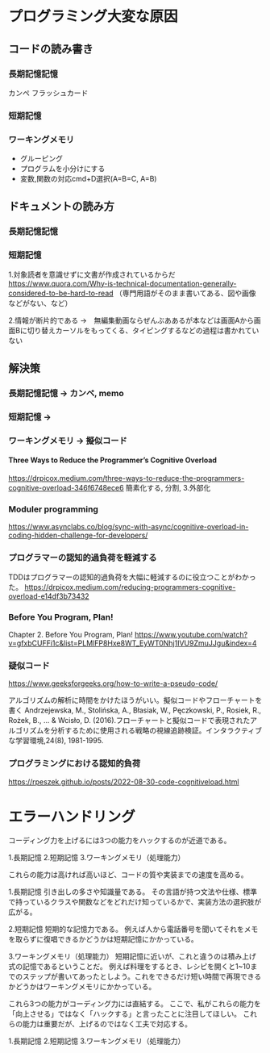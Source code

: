 # プログラミング大変な原因

## コードの読み書き
### 長期記憶記憶
カンペ
フラッシュカード
### 短期記憶
### ワーキングメモリ
- グルーピング
- プログラムを小分けにする
- 変数,関数の対応cmd+D選択(A=B=C, A=B)
## ドキュメントの読み方
### 長期記憶記憶
### 短期記憶

1.対象読者を意識せずに文書が作成されているからだ
https://www.quora.com/Why-is-technical-documentation-generally-considered-to-be-hard-to-read
（専門用語がそのまま書いてある、図や画像などがない、など）

2.情報が断片的である
→　無編集動画ならぜんぶああるが本などは画面Aから画面Bに切り替えカーソルをもってくる、タイピングするなどの過程は書かれていない


## 解決策
### 長期記憶記憶 -> カンペ, memo
### 短期記憶 -> 
### ワーキングメモリ -> 擬似コード

#### Three Ways to Reduce the Programmer’s Cognitive Overload
https://drpicox.medium.com/three-ways-to-reduce-the-programmers-cognitive-overload-346f6748ece6
簡素化する, 分割, 3.外部化

### Moduler programming
https://www.asynclabs.co/blog/sync-with-async/cognitive-overload-in-coding-hidden-challenge-for-developers/

### プログラマーの認知的過負荷を軽減する
TDDはプログラマーの認知的過負荷を大幅に軽減するのに役立つことがわかった。
https://drpicox.medium.com/reducing-programmers-cognitive-overload-e14df3b73432

### Before You Program, Plan!
Chapter 2. Before You Program, Plan!
https://www.youtube.com/watch?v=gfxbCUFFi1c&list=PLMlFP8Hxe8WT_EyWT0Nhj1IVU9ZmuJJgu&index=4

### 疑似コード
https://www.geeksforgeeks.org/how-to-write-a-pseudo-code/

アルゴリズムの解析に時間をかけたほうがいい。擬似コードやフローチャートを書く
Andrzejewska, M., Stolińska, A., Błasiak, W., Pęczkowski, P., Rosiek, R., Rożek, B., ... & Wcisło, D. (2016).フローチャートと擬似コードで表現されたアルゴリズムを分析するために使用される戦略の視線追跡検証。インタラクティブな学習環境,24(8), 1981-1995.

### プログラミングにおける認知的負荷    
https://rpeszek.github.io/posts/2022-08-30-code-cognitiveload.html

# エラーハンドリング


コーディング力を上げるには3つの能力をハックするのが近道である。

1.長期記憶
2.短期記憶
3.ワーキングメモリ（処理能力）

これらの能力は高ければ高いほど、コードの質や実装までの速度を高める。

1.長期記憶
引き出しの多さや知識量である。
その言語が持つ文法や仕様、標準で持っているクラスや関数などをどれだけ知っているかで、実装方法の選択肢が広がる。

2.短期記憶
短期的な記憶力である。
例えば人から電話番号を聞いてそれをメモを取らずに復唱できるかどうかは短期記憶にかかっている。

3.ワーキングメモリ（処理能力）
短期記憶に近いが、これと違うのは積み上げ式の記憶であるということだ。
例えば料理をするとき、レシピを開くと1~10までのステップが書いてあったとしよう。これをできるだけ短い時間で再現できるかどうかはワーキングメモリにかかっている。

これら3つの能力がコーディング力には直結する。
ここで、私がこれらの能力を「向上させる」ではなく「ハックする」と言ったことに注目してほしい。
これらの能力は重要だが、上げるのではなく工夫で対応する。

1.長期記憶
2.短期記憶
3.ワーキングメモリ（処理能力）
